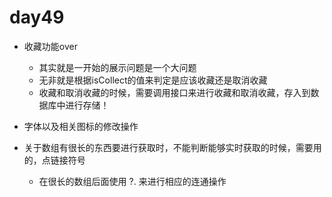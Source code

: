 # day49
- 收藏功能over
    - 其实就是一开始的展示问题是一个大问题
    - 无非就是根据isCollect的值来判定是应该收藏还是取消收藏
    - 收藏和取消收藏的时候，需要调用接口来进行收藏和取消收藏，存入到数据库中进行存储！ 

- 字体以及相关图标的修改操作

- 关于数组有很长的东西要进行获取时，不能判断能够实时获取的时候，需要用的，点链接符号
    - 在很长的数组后面使用 ?. 来进行相应的连通操作
    
